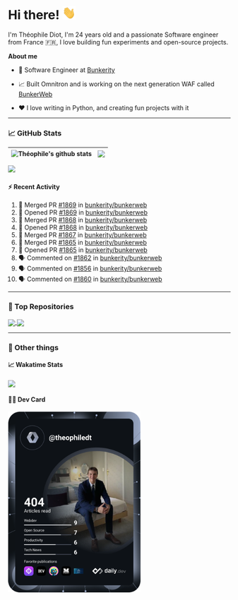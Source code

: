 # Hi there! <img src="./wave.gif" width="30px" height="30px" />

I'm Théophile Diot, I'm 24 years old and a passionate Software engineer from France 🇫🇷, I love building fun experiments and open-source projects.

**About me**

- 💼 Software Engineer at [Bunkerity](https://www.bunkerity.com/)

- 📈 Built Omnitron and is working on the next generation WAF called [BunkerWeb](https://www.bunkerweb.io)

- ❤️ I love writing in Python, and creating fun projects with it

---

### 📈 GitHub Stats

| <img align="center" src="https://github-readme-stats.vercel.app/api?username=TheophileDiot&show_icons=true&include_all_commits=true&theme=algolia&hide_border=true&rank_icon=github" alt="Théophile's github stats" /> | <img align="center" src="https://github-readme-stats.vercel.app/api/top-langs/?username=TheophileDiot&layout=compact&theme=algolia&hide_border=true" /> |
| ---------------------------------------------------------------------------------------------------------------------------------------------------------------------------------------------------------------------- | ------------------------------------------------------------------------------------------------------------------------------------------------------- |

![](https://github-readme-activity-graph.vercel.app/graph?username=TheophileDiot&theme=tokyo-night)

#### :zap: Recent Activity

<!--START_SECTION:activity-->
1. 🎉 Merged PR [#1869](https://github.com/bunkerity/bunkerweb/pull/1869) in [bunkerity/bunkerweb](https://github.com/bunkerity/bunkerweb)
2. 💪 Opened PR [#1869](https://github.com/bunkerity/bunkerweb/pull/1869) in [bunkerity/bunkerweb](https://github.com/bunkerity/bunkerweb)
3. 🎉 Merged PR [#1868](https://github.com/bunkerity/bunkerweb/pull/1868) in [bunkerity/bunkerweb](https://github.com/bunkerity/bunkerweb)
4. 💪 Opened PR [#1868](https://github.com/bunkerity/bunkerweb/pull/1868) in [bunkerity/bunkerweb](https://github.com/bunkerity/bunkerweb)
5. 🎉 Merged PR [#1867](https://github.com/bunkerity/bunkerweb/pull/1867) in [bunkerity/bunkerweb](https://github.com/bunkerity/bunkerweb)
6. 🎉 Merged PR [#1865](https://github.com/bunkerity/bunkerweb/pull/1865) in [bunkerity/bunkerweb](https://github.com/bunkerity/bunkerweb)
7. 💪 Opened PR [#1865](https://github.com/bunkerity/bunkerweb/pull/1865) in [bunkerity/bunkerweb](https://github.com/bunkerity/bunkerweb)
8. 🗣 Commented on [#1862](https://github.com/bunkerity/bunkerweb/issues/1862#issuecomment-2575798072) in [bunkerity/bunkerweb](https://github.com/bunkerity/bunkerweb)
9. 🗣 Commented on [#1856](https://github.com/bunkerity/bunkerweb/issues/1856#issuecomment-2575794987) in [bunkerity/bunkerweb](https://github.com/bunkerity/bunkerweb)
10. 🗣 Commented on [#1860](https://github.com/bunkerity/bunkerweb/issues/1860#issuecomment-2575782423) in [bunkerity/bunkerweb](https://github.com/bunkerity/bunkerweb)
<!--END_SECTION:activity-->

---

### 🔧 Top Repositories

<a href="https://github.com/bunkerity/bunkerweb">
  <img align="center" src="https://github-readme-stats.vercel.app/api/pin/?username=Bunkerity&repo=bunkerweb&theme=algolia" />
</a>
<a href="https://github.com/TheophileDiot/Omnitron">
  <img align="center" src="https://github-readme-stats.vercel.app/api/pin/?username=TheophileDiot&repo=Omnitron&theme=algolia" />
</a>

---

### 🎉 Other things

#### 📈 Wakatime Stats

<a href="https://wakatime.com/@theophile_bunkerity">
  <img align="center" src="https://github-readme-stats.vercel.app/api/wakatime?username=3aa5ce41-c253-43d9-8441-a721e446a45f&layout=compact&theme=algolia" />
</a>

#### 👨‍💻 Dev Card

<a href="https://app.daily.dev/TheophileDt">
  <img src="./devcard.svg" width="300" alt="Théophile Diot's Dev Card"/>
</a>

